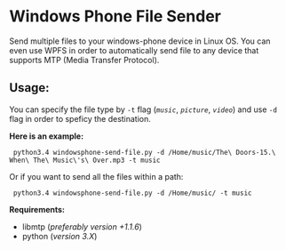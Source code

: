 # Windows Phone File Sender

Send multiple files to your windows-phone device in Linux OS. You can even use WPFS in order to automatically send file to any device that supports MTP (Media Transfer Protocol).

## Usage:

You can specify the file type by `-t` flag (*`music`*, *`picture`*, *`video`*) and use `-d` flag in order to speficy the destination.

**Here is an example:**

```
 python3.4 windowsphone-send-file.py -d /Home/music/The\ Doors-15.\ When\ The\ Music\'s\ Over.mp3 -t music
```
Or if you want to send all the files within a path:
```
 python3.4 windowsphone-send-file.py -d /Home/music/ -t music
```

**Requirements:**
 - libmtp (*preferably version +1.1.6*)
 - python (*version 3.X*)
